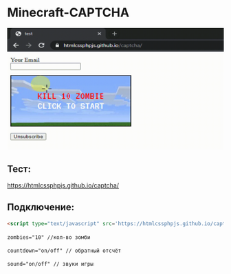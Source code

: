 # Minecraft-CAPTCHA

![GIF](https://raw.githubusercontent.com/htmlcssphpjs/captcha/main/assets/1.gif)

## Тест:

https://htmlcssphpjs.github.io/captcha/

## Подключение:

```html
<script type="text/javascript" src='https://htmlcssphpjs.github.io/captcha/script.js' countdown="on" zombies="10" sound="on"></script>

```

```zombies="10" //кол-во зомби```

```countdown="on/off" // обратный отсчёт```

```sound="on/off" // звуки игры```

